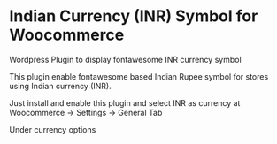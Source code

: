 # Indian Currency (INR) Symbol for Woocommerce
Wordpress Plugin to display fontawesome INR currency symbol

This plugin enable fontawesome based Indian Rupee symbol for stores using Indian currency (INR).

Just install and enable this plugin and select INR as currency at Woocommerce -> Settings -> General Tab

Under currency options
